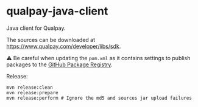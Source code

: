 # qualpay-java-client

Java client for Qualpay.

The sources can be downloaded at https://www.qualpay.com/developer/libs/sdk.

:warning: Be careful when updating the `pom.xml` as it contains settings to publish packages to the [GitHub Package Registry](https://help.github.com/en/articles/configuring-apache-maven-for-use-with-github-package-registry).

Release:

```
mvn release:clean
mvn release:prepare
mvn release:perform # Ignore the md5 and sources jar upload failures
```

